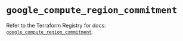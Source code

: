 # `google_compute_region_commitment`

Refer to the Terraform Registry for docs: [`google_compute_region_commitment`](https://registry.terraform.io/providers/hashicorp/google/5.18.0/docs/resources/compute_region_commitment).

